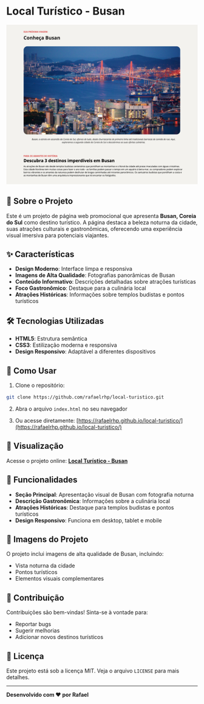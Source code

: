 # Local Turístico - Busan

![Busan Night Skyline](assets/readme.png)

## 📍 Sobre o Projeto

Este é um projeto de página web promocional que apresenta **Busan, Coreia do Sul** como destino turístico. A página destaca a beleza noturna da cidade, suas atrações culturais e gastronômicas, oferecendo uma experiência visual imersiva para potenciais viajantes.

## ✨ Características

- **Design Moderno**: Interface limpa e responsiva
- **Imagens de Alta Qualidade**: Fotografias panorâmicas de Busan
- **Conteúdo Informativo**: Descrições detalhadas sobre atrações turísticas
- **Foco Gastronômico**: Destaque para a culinária local
- **Atrações Históricas**: Informações sobre templos budistas e pontos turísticos

## 🛠️ Tecnologias Utilizadas

- **HTML5**: Estrutura semântica
- **CSS3**: Estilização moderna e responsiva
- **Design Responsivo**: Adaptável a diferentes dispositivos

## 🚀 Como Usar

1. Clone o repositório:

```bash
git clone https://github.com/rafaelrhp/local-turistico.git
```

2. Abra o arquivo `index.html` no seu navegador

3. Ou acesse diretamente: [https://rafaelrhp.github.io/local-turistico/](https://rafaelrhp.github.io/local-turistico/)

## 📱 Visualização

Acesse o projeto online: **[Local Turístico - Busan](https://rafaelrhp.github.io/local-turistico/)**

## 🎯 Funcionalidades

- **Seção Principal**: Apresentação visual de Busan com fotografia noturna
- **Descrição Gastronômica**: Informações sobre a culinária local
- **Atrações Históricas**: Destaque para templos budistas e pontos turísticos
- **Design Responsivo**: Funciona em desktop, tablet e mobile

## 📸 Imagens do Projeto

O projeto inclui imagens de alta qualidade de Busan, incluindo:

- Vista noturna da cidade
- Pontos turísticos
- Elementos visuais complementares

## 🤝 Contribuição

Contribuições são bem-vindas! Sinta-se à vontade para:

- Reportar bugs
- Sugerir melhorias
- Adicionar novos destinos turísticos

## 📄 Licença

Este projeto está sob a licença MIT. Veja o arquivo `LICENSE` para mais detalhes.

---

**Desenvolvido com ❤️ por Rafael**
